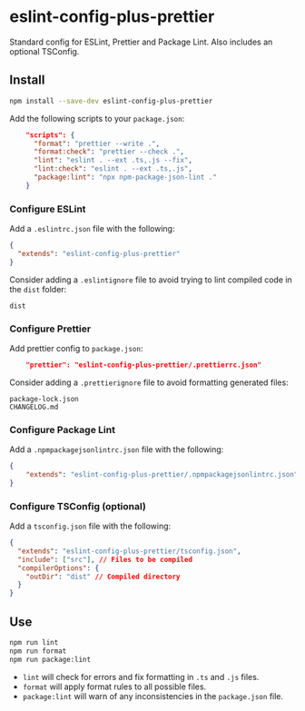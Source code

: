 # eslint-config-plus-prettier

Standard config for ESLint, Prettier and Package Lint. Also includes an optional TSConfig.

## Install

```bash
npm install --save-dev eslint-config-plus-prettier
```

Add the following scripts to your `package.json`:

```json
    "scripts": {
      "format": "prettier --write .",
      "format:check": "prettier --check .",
      "lint": "eslint . --ext .ts,.js --fix",
      "lint:check": "eslint . --ext .ts,.js",
      "package:lint": "npx npm-package-json-lint ."
    }
```

### Configure ESLint

Add a `.eslintrc.json` file with the following:

```json
{
  "extends": "eslint-config-plus-prettier"
}
```

Consider adding a `.eslintignore` file to avoid trying to lint compiled code in the `dist` folder:

```text
dist
```

### Configure Prettier

Add prettier config to `package.json`:

```json
    "prettier": "eslint-config-plus-prettier/.prettierrc.json"
```

Consider adding a `.prettierignore` file to avoid formatting generated files:

```text
package-lock.json
CHANGELOG.md
```

### Configure Package Lint

Add a `.npmpackagejsonlintrc.json` file with the following:

```json
{
	"extends": "eslint-config-plus-prettier/.npmpackagejsonlintrc.json"
}
```

### Configure TSConfig (optional)

Add a `tsconfig.json` file with the following:

```json
{
  "extends": "eslint-config-plus-prettier/tsconfig.json",
  "include": ["src"], // Files to be compiled
  "compilerOptions": {
    "outDir": "dist" // Compiled directory
  }
}
```

## Use

```bash
npm run lint
npm run format
npm run package:lint
```

- `lint` will check for errors and fix formatting in `.ts` and `.js` files.
- `format` will apply format rules to all possible files.
- `package:lint` will warn of any inconsistencies in the `package.json` file.
